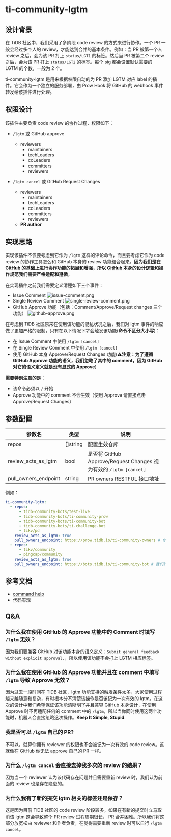 # ti-community-lgtm

## 设计背景

在 TiDB 社区中，我们采用了多阶段 code review 的方式来进行协作。一个 PR 一般会经过多个人的 review，才能达到合并的基本条件。例如：当 PR 被第一个人 review 之后，会为该 PR 打上 `status/LGT1` 的标签。然后当 PR 被第二个 review 之后，会为该 PR 打上 `status/LGT2` 的标签。每个 sig 都会设置默认需要的 LGTM 的个数，一般为 2 个。

ti-community-lgtm 是用来根据权限自动的为 PR 添加 LGTM 对应 label 的插件。它会作为一个独立的服务部署，由 Prow Hook 将 GitHub 的 webhook 事件转发给该插件进行处理。

## 权限设计

该插件主要负责 code review 的协作过程，权限如下：

- `/lgtm` 或 GitHub approve
  - reviewers
    - maintainers
    - techLeaders
    - coLeaders
    - committers
    - reviewers

- `/lgtm cancel` 或 GitHub Request Changes
  - reviewers
    - maintainers
    - techLeaders
    - coLeaders
    - committers
    - reviewers
  - **PR author**


## 实现思路

实现该插件不仅要考虑到它作为 `/lgtm` 这样的评论命令，而且要考虑它作为 code review 的协作工具怎么和 GitHub 本身的 review 功能结合起来。**因为我们是在 GitHub 的基础上进行协作功能的拓展和增强，所以 GitHub 本身的设计逻辑和操作规范我们需要严格适配和遵循**。

在实现插件之前我们需要定义清楚如下三个事件：
- Issue Comment
![issue-comment.png](https://user-images.githubusercontent.com/29879298/100052235-75020b00-2e58-11eb-918b-4994d3263878.png)
- Single Review Comment
![single-review-comment.png](https://user-images.githubusercontent.com/29879298/100052023-0624b200-2e58-11eb-8b77-9ebd5754121d.png)
- GitHub Approve 功能（包括：Comment/Approve/Request changes 三个功能）
![github-approve.png](https://user-images.githubusercontent.com/29879298/100052399-d3c78480-2e58-11eb-874d-0e7a7bed149b.png)

在考虑到 TiDB 社区原来在使用该功能的混乱状况之后，我们对 lgtm 事件的响应做了更加严格的限制，只有在以下情况下才会触发该功能(**命令不区分大小写**)：

- 在 Issue Comment 中使用 `/lgtm [cancel]`
- 在 Single Review Comment 中使用 `/lgtm [cancel]`
- 使用 GitHub 本身 Approve/Request Changes 功能(**⚠️注意：为了遵循 GitHub Approve 功能的语义，我们忽略了其中的 comment，因为 GitHub 对它的语义定义就是没有显式的 Approve**)

**需要特别注意的是**：

- 该命令必须以 `/` 开始
- Approve 功能中的 comment 不会生效（使用 Approve 请直接点击 Approve/Request Changes）

## 参数配置

| 参数名               | 类型     | 说明                                                              |
| -------------------- | -------- | ----------------------------------------------------------------- |
| repos                | []string | 配置生效仓库                                                      |
| review_acts_as_lgtm  | bool     | 是否将 GitHub Approve/Request Changes 视为有效的 `/lgtm [cancel]` |
| pull_owners_endpoint | string   | PR owners RESTFUL 接口地址                                        |

例如：

```yml
ti-community-lgtm:
  - repos:
      - tidb-community-bots/test-live
      - tidb-community-bots/ti-community-prow
      - tidb-community-bots/ti-community-bot
      - tidb-community-bots/ti-challenge-bot
      - tikv/pd
    review_acts_as_lgtm: true
    pull_owners_endpoint: https://prow.tidb.io/ti-community-owners # 你可以定义不同的获取 owners 的链接
  - repos:
      - tikv/community
      - pingcap/community
    review_acts_as_lgtm: true
    pull_owners_endpoint: https://bots.tidb.io/ti-community-bot # 我们针对 community 做了 owners 的定制
```

## 参考文档

- [command help](https://prow.tidb.io/command-help?repo=tidb-community-bots%2Ftest-live#lgtm)
- [代码实现](https://github.com/tidb-community-bots/ti-community-prow/tree/master/internal/pkg/externalplugins/lgtm)

## Q&A

### 为什么我在使用 GitHub 的 Approve 功能中的 Comment 时填写 `/lgtm` 无效？

因为我们要兼容 GitHub 对该功能本身的语义定义：`Submit general feedback without explicit approval.`，所以使用该功能不会打上 LGTM 相应标签。

### 为什么我在使用 GitHub 的 Approve 功能并且在 comment 中填写 `/lgtm` 导致 Approve 无效？

因为过去一段时间在 TiDB 社区，lgtm 功能支持的触发条件太多，大家使用过程越来越随意和复杂，有时根本分不清楚该操作是否该记为一次有效的 lgtm。在这次的设计中我们希望保证该功能清晰明了并且兼容 GitHub 本身设计，在使用 Approve 时不再适配任何的 comment 中的 `/lgtm`，所以当你同时使用这两个功能时，机器人会直接忽略这次操作。**Keep It Simple, Stupid**.

### 我是否可以 `/lgtm` 自己的 PR?

不可以，就算你拥有 reviewer 的权限也不会被记为一次有效的 code review。这就像在 GitHub 你无法 approve 自己的 PR 一样。

### 为什么 `/lgtm cancel` 会直接去掉我多次的 review 的结果？

因为当一个 reviewer 认为该代码存在问题并且需要重新 review 时，我们认为前面的 review 也是存在隐患的。

### 为什么我有了新的提交 lgtm 相关的标签还是保存？

这是因为目前 TiDB 社区的 code review 阶段较多，如果在有新的提交时立马取消该 lgtm 这会导致整个 PR review 过程周期很长， PR 合并困难。所以我们将这部分放宽松由 reviewer 和作者负责，在觉得需要重新 review 时可以自行 `/lgtm cancel`。

